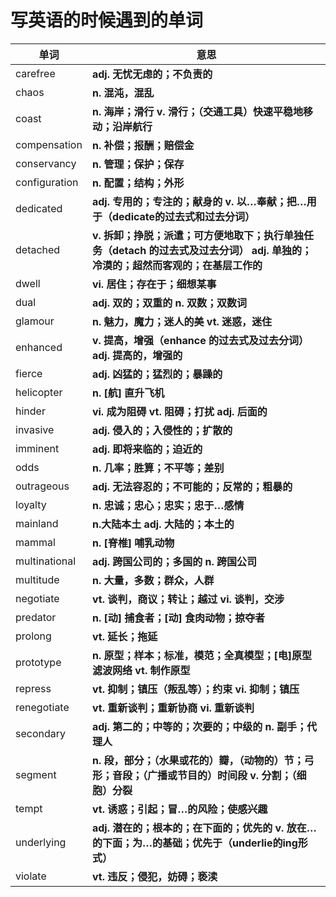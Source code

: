 # **写英语的时候遇到的单词**

| 单词          | 意思                                                         |
| ------------- | ------------------------------------------------------------ |
| carefree      | **adj. 无忧无虑的；不负责的**                                |
| chaos         | **n. 混沌，混乱**                                            |
| coast         | **n. 海岸；滑行 v. 滑行；（交通工具）快速平稳地移动；沿岸航行** |
| compensation  | **n. 补偿；报酬；赔偿金**                                    |
| conservancy   | **n. 管理；保护；保存**                                      |
| configuration | **n. 配置；结构；外形**                                      |
| dedicated     | **adj. 专用的；专注的；献身的 v. 以…奉献；把…用于（dedicate的过去式和过去分词）** |
| detached      | **v. 拆卸；挣脱；派遣；可方便地取下；执行单独任务（detach 的过去式及过去分词） adj. 单独的；冷漠的；超然而客观的；在基层工作的** |
| dwell         | **vi. 居住；存在于；细想某事**                               |
| dual          | **adj. 双的；双重的 n. 双数；双数词**                        |
| glamour       | **n. 魅力，魔力；迷人的美 vt. 迷惑，迷住**                   |
| enhanced      | **v. 提高，增强（enhance 的过去式及过去分词） adj. 提高的，增强的** |
| fierce        | **adj. 凶猛的；猛烈的；暴躁的**                              |
| helicopter    | **n. [航] 直升飞机**                                         |
| hinder        | **vi. 成为阻碍 vt. 阻碍；打扰 adj. 后面的**                  |
| invasive      | **adj. 侵入的；入侵性的；扩散的**                            |
| imminent      | **adj. 即将来临的；迫近的**                                  |
| odds          | **n. 几率；胜算；不平等；差别**                              |
| outrageous    | **adj. 无法容忍的；不可能的；反常的；粗暴的**                |
| loyalty       | **n. 忠诚；忠心；忠实；忠于…感情**                           |
| mainland      | **n.大陆本土 adj. 大陆的；本土的**                           |
| mammal        | **n. [脊椎] 哺乳动物**                                       |
| multinational | **adj. 跨国公司的；多国的 n. 跨国公司**                      |
| multitude     | **n. 大量，多数；群众，人群**                                |
| negotiate     | **vt. 谈判，商议；转让；越过 vi. 谈判，交涉**                |
| predator      | **n. [动] 捕食者；[动] 食肉动物；掠夺者**                    |
| prolong       | **vt. 延长；拖延**                                           |
| prototype     | **n. 原型；样本；标准，模范；全真模型；[电]原型滤波网络 vt. 制作原型** |
| repress       | **vt. 抑制；镇压（叛乱等）；约束 vi. 抑制；镇压**            |
| renegotiate   | **vt. 重新谈判；重新协商 vi. 重新谈判**                      |
| secondary     | **adj. 第二的；中等的；次要的；中级的 n. 副手；代理人**      |
| segment       | **n. 段，部分；（水果或花的）瓣，（动物的）节；弓形；音段；（广播或节目的）时间段 v. 分割；（细胞）分裂** |
| tempt         | **vt. 诱惑；引起；冒…的风险；使感兴趣**                      |
| underlying    | **adj. 潜在的；根本的；在下面的；优先的 v. 放在…的下面；为…的基础；优先于（underlie的ing形式）** |
| violate       | **vt. 违反；侵犯，妨碍；亵渎**                               |



